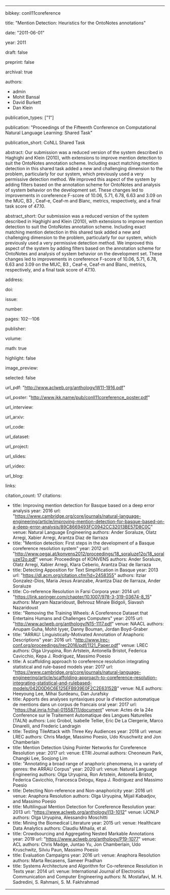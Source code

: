 ---

bibkey: conll11coreference

title: "Mention Detection: Heuristics for the OntoNotes annotations"

date: "2011-06-01"

year: 2011

draft: false

preprint: false

archival: true

authors: 
- admin
- Mohit Bansal
- David Burkett
- Dan Klein

publication_types: ["1"]

publication: "Proceedings of the Fifteenth Conference on Computational Natural Language Learning: Shared Task"

publication_short: CoNLL Shared Task

abstract: Our submission was a reduced version of the system described in Haghighi and Klein (2010), with extensions to improve mention detection to suit the OntoNotes annotation scheme. Including exact matching mention detection in this shared task added a new and challenging dimension to the problem, particularly for our system, which previously used a very permissive detection method. We improved this aspect of the system by adding filters based on the annotation scheme for OntoNotes and analysis of system behavior on the development set. These changes led to improvements in coreference F-score of 10.06, 5.71, 6.78, 6.63 and 3.09 on the MUC, B3 , Ceaf-e, Ceaf-m and Blanc, metrics, respectively, and a final task score of 47.10.

abstract_short: Our submission was a reduced version of the system described in Haghighi and Klein (2010), with extensions to improve mention detection to suit the OntoNotes annotation scheme. Including exact matching mention detection in this shared task added a new and challenging dimension to the problem, particularly for our system, which previously used a very permissive detection method. We improved this aspect of the system by adding filters based on the annotation scheme for OntoNotes and analysis of system behavior on the development set. These changes led to improvements in coreference F-score of 10.06, 5.71, 6.78, 6.63 and 3.09 on the MUC, B3 , Ceaf-e, Ceaf-m and Blanc, metrics, respectively, and a final task score of 47.10.

address: 

doi: 

issue: 

number: 

pages: 102--106

publisher: 

volume: 

math: true

highlight: false

image_preview: 

selected: false

url_pdf: "http://www.aclweb.org/anthology/W11-1916.pdf"

url_poster: "http://www.jkk.name/pub/conll11coreference_poster.pdf"

url_interview: 

url_arxiv: 

url_code: 

url_dataset: 

url_project: 

url_slides: 

url_video: 

url_blog: 

links: 

citation_count: 17
citations:
- title: Improving mention detection for Basque based on a deep error analysis
  year: 2016
  url: "https://www.cambridge.org/core/journals/natural-language-engineering/article/improving-mention-detection-for-basque-based-on-a-deep-error-analysis/89C8669493FC0942CC32013BE57D8C0C"
  venue: Natural Language Engineering
  authors: Ander Soraluze, Olatz Arregi, Xabier Arregi, Arantza Diaz de Ilarraza
- title: "Mention detection: First steps in the development of a Basque coreference resolution system"
  year: 2012
  url: "http://www.oegai.at/konvens2012/proceedings/18_soraluze12o/18_soraluze12o.pdf"
  venue: Proceedings of KONVENS
  authors: Ander Soraluze, Olatz Arregi, Xabier Arregi, Klara Ceberio, Arantza Diaz de Ilarraza
- title: Detecting Apposition for Text Simplification in Basque
  year: 2013
  url: "https://dl.acm.org/citation.cfm?id=2458355"
  authors: Itziar Gonzalez-Dios, Maria Jesus Aranzabe, Arantza Diaz de Ilarraza, Ander Soraluze
- title: Co-reference Resolution in Farsi Corpora
  year: 2014
  url: "https://link.springer.com/chapter/10.1007/978-3-319-03674-8_15"
  authors: Maryam Nazaridoust, Behrouz Minaie Bidgoli, Siavash Nazaridoust
- title: "Removing the Training Wheels: A Coreference Dataset that Entertains Humans and Challenges Computers"
  year: 2015
  url: "http://www.aclweb.org/anthology/N15-1117.pdf"
  venue: NAACL
  authors: Anupam Guha, Mohit Iyyer, Danny Bouman, Jordan Boyd-Graber
- title: "ARRAU: Linguistically-Motivated Annotation of Anaphoric Descriptions"
  year: 2016
  url: "http://www.lrec-conf.org/proceedings/lrec2016/pdf/1121_Paper.pdf"
  venue: LREC
  authors: Olga Uryupina, Ron Artstein, Antonella Bristot, Federica Cavicchio, Kepa J. Rodriguez, Massimo Poesio
- title: A scaffolding approach to coreference resolution integrating statistical and rule-based models
  year: 2017
  url: "https://www.cambridge.org/core/journals/natural-language-engineering/article/scaffolding-approach-to-coreference-resolution-integrating-statistical-and-rulebased-models/042D0D6C6E125EFB939E0F2C2E63152B"
  venue: NLE
  authors: Heeyoung Lee, Mihai Surdeanu, Dan Jurafsky
- title: Apports des analyses syntaxiques pour la d'etection automatique de mentions dans un corpus de francais oral
  year: 2017
  url: "https://hal.inria.fr/hal-01558711/document"
  venue: Actes de la 24e Conference sur le Traitement Automatique des Langues Naturelles (TALN)
  authors: Loic Grobol, Isabelle Tellier, Eric De La Clergerie, Marco Dinarelli, and Frederic Landragin
- title: Testing TileAttack with Three Key Audiences
  year: 2018
  url: 
  venue: LREC
  authors: Chris Madge, Massimo Poesio, Udo Kruschwitz and Jon Chamberlain
- title: Mention Detection Using Pointer Networks for Coreference Resolution
  year: 2017
  url: 
  venue: ETRI Journal
  authors: Cheoneum Park, Changki Lee, Soojong Lim
- title: "Annotating a broad range of anaphoric phenomena, in a variety of genres: the ARRAU Corpus"
  year: 2020
  url: 
  venue: Natural Language Engineering
  authors: Olga Uryupina, Ron Artstein, Antonella Bristot, Federica Cavicchio, Francesca Delogu, Kepa J. Rodriguez and Massimo Poesio
- title: Detecting Non-reference and Non-anaphoricity
  year: 2016
  url: 
  venue: Anaphora Resolution
  authors: Olga Uryupina, Mijail Kabadjov, and Massimo Poesio
- title: Multilingual Mention Detection for Coreference Resolution
  year: 2013
  url: "https://www.aclweb.org/anthology/I13-1012"
  venue: IJCNLP
  authors: Olga Uryupina, Alessandro Moschitti
- title: Mining the Biomedical Literature
  year: 2015
  url: 
  venue: Healthcare Data Analytics
  authors: Claudiu Mihaila, et al.
- title: Crowdsourcing and Aggregating Nested Markable Annotations
  year: 2019
  url: "https://www.aclweb.org/anthology/P19-1077"
  venue: ACL
  authors: Chris Madge, Juntao Yu, Jon Chamberlain, Udo Kruschwitz, Silviu Paun, Massimo Poesio
- title: Evaluation Campaigns
  year: 2016
  url: 
  venue: Anaphora Resolution
  authors: Marta Recasens, Sameer Pradhan
- title: Systems Architecture and Algorithm for Co-reference Resolution in Texts
  year: 2014
  url: 
  venue: International Journal of Electronics Communication and Computer Engineering 
  authors: N. Mostafavi, M. H. Sadredini, S. Rahmani, S. M. Fakhrahmad


---